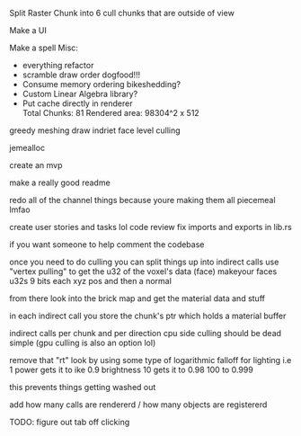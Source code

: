 Split Raster Chunk into 6
cull chunks that are outside of view

Make a UI

Make a spell
Misc:
   - everything refactor
   - scramble draw order dogfood!!!
   - Consume memory ordering bikeshedding?
   - Custom Linear Algebra library?
   - Put cache directly in renderer        
Total Chunks: 81
Rendered area: 98304^2 x 512 

greedy meshing
draw indriet
face level culling

jemealloc

create an mvp

make a really good readme

redo all of the channel things because youre making them all piecemeal lmfao

create user stories and tasks lol
code review fix imports and exports in lib.rs


if you want someone to help comment the codebase



once you need to do culling you can split things up into indirect calls
use "vertex pulling" to get the u32 of the voxel's data (face)
makeyour faces u32s 9 bits each xyz pos and then a normal

from there look into the brick map and get the material data and stuff


in each indirect call you store the chunk's ptr which holds a material buffer


indirect calls per chunk and per direction cpu side culling should be dead simple (gpu culling is also an option lol)


remove that "rt" look by using some type of logarithmic falloff for lighting i.e
1 power gets it to ike 0.9 brightness 
10 gets it to 0.98
100 to 0.999

this prevents things getting washed out


add how many calls are rendererd / how many objects are registererd 

TODO: figure out tab off clicking